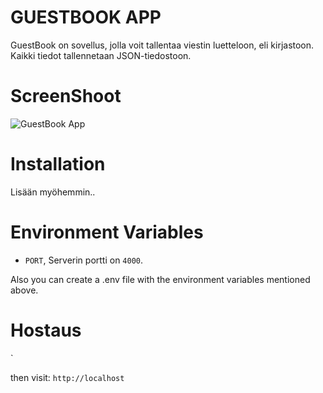 # GUESTBOOK APP

GuestBook on sovellus, jolla voit tallentaa viestin luetteloon, eli kirjastoon. Kaikki tiedot tallennetaan JSON-tiedostoon. 

# ScreenShoot

![GuestBook App](docs/screenshot.png)

# Installation

Lisään myöhemmin..

# Environment Variables

- `PORT`, Serverin portti on `4000`.


Also you can create a .env file with the environment variables mentioned above.

# Hostaus

`

then visit: `http://localhost`


